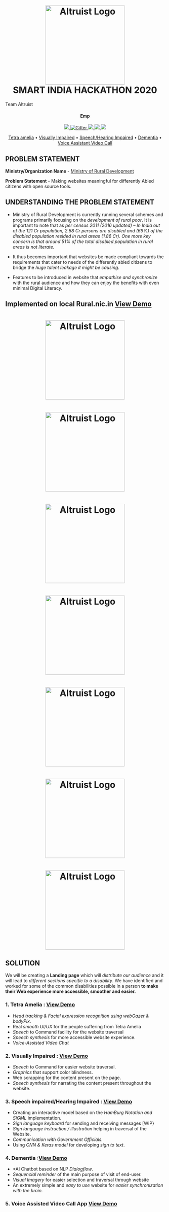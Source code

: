 <!-- # SMART INDIA HACKATHON 2020 - TEAM ALTRUIST  -->
<!-- ![Altruist Logo](https://video-altruist.herokuapp.com/assets/logo.png) -->

<h1 align="center">
	<img src="https://video-altruist.herokuapp.com/assets/logo.png" alt="Altruist Logo" width="250"><br>
	SMART INDIA HACKATHON 2020
</h1>

Team Altruist
<br>
</h1>
<h4 align="center">Emp</h4>
<p align="center">
	<a href="">
		<img src="https://img.shields.io/badge/Tetra--Amelia-Face%20Tracking-green">
	</a>
	<a href="">
		<img src="https://img.shields.io/badge/Text%20to%20Sign-Model-blue"
		alt="Gitter">
	</a>
	<a href="">
		<img src="https://img.shields.io/badge/Dementia-AI%20Chatbot-red">
	</a>
	<a href="">
		<img src="https://img.shields.io/badge/Blind-Speech%20Recognition-brightgreen">
	</a>
	<a href="">
		<img src="https://img.shields.io/badge/Voice%20Assisted-Video%20Chat-orange">
	</a>
</p>

<p align="center">
	<a href="1. Tetra Amelia :">Tetra amelia</a> •
	<a href="#Data-structure">Visually Impaired</a> •
	<a href="#How-to-launch">Speech/Hearing Impaired</a> •
	<a href="#How-to-rerun">Dementia</a> •
	<a href="#Environment">Voice Assistant Video Call</a> 
</p>

## PROBLEM STATEMENT

**Ministry/Organization Name** - <a href="https://rural.nic.in/">Ministry of Rural Development</a>  

**Problem Statement** - Making websites meaningful for differently Abled citizens with open source tools.


## UNDERSTANDING THE PROBLEM STATEMENT

- Ministry of Rural Development is currently running several schemes and programs primarily focusing on the *development of rural poor*. It is important to note that as *per census 2011 (2016 updated) – In India out of the 121 Cr population, 2.68 Cr persons are disabled and  (69%) of the disabled population resided in rural areas (1.86 Cr). One more key concern is that around 51% of the total disabled population in rural areas is not literate.* 

- It thus becomes important that websites be made compliant towards the requirements that cater to needs of the differently abled citizens to bridge the *huge talent leakage it might be causing.* 

- Features to be introduced in website that *empathise and synchronize* with the rural audience and how they can enjoy the benefits with even minimal Digital Literacy.

## Implemented on local Rural.nic.in <a href="http://rural-altruist.surge.sh/">View Demo</a>
<h1 align="center">
	<img src="" alt="Altruist Logo" width="250"><br>
</h1>
<h1 align="center">
	<img src="" alt="Altruist Logo" width="250"><br>
</h1>
<h1 align="center">
	<img src="" alt="Altruist Logo" width="250"><br>
</h1>
<h1 align="center">
	<img src="" alt="Altruist Logo" width="250"><br>
</h1>
<h1 align="center">
	<img src="" alt="Altruist Logo" width="250"><br>
</h1>
<h1 align="center">
	<img src="" alt="Altruist Logo" width="250"><br>
</h1>
<h1 align="center">
	<img src="" alt="Altruist Logo" width="250"><br>
</h1>


## SOLUTION

We will be creating a **Landing page** which will *distribute our audience* and it will lead to *different sections specific to a disability*. We have identified and worked for some of the common disabilities possible in a person **to make their Web experience more accessible, smoother and easier.**

### **1. Tetra Amelia :** <a href="https://covid-altruist.herokuapp.com/">View Demo</a>
- *Head tracking & Facial expression recognition using webGazer & bodyPix*. 
- Real *smooth UI/UX* for the people suffering from Tetra Amelia
- *Speech* to Command facility for the website traversal
- *Speech synthesis* for more accessible website experience.
- *Voice-Assisted Video Chat*

### **2. Visually Impaired :** <a href="https://blind-altruist.herokuapp.com/">View Demo</a>
- *Speech* to Command for easier website traversal.
- *Graphics* that support color blindness.
- Web scrapping for the content present on the page.
- *Speech synthesis* for narrating the content present throughout the website.

### **3. Speech impaired/Hearing Impaired :** <a href="http://sign01.herokuapp.com/">View Demo</a>
- Creating an interactive model based on the *HamBurg Notation and SiGML* implementation.
- *Sign language keyboard* for sending and receiving messages [WIP}
- *Sign language instruction / illustration* helping in traversal of the Website.
- *Communication with Government Officials.*
- Using *CNN & Keras model* for developing *sign to text*. 

### **4. Dementia :**<a href="http://main-altruist.surge.sh/Dimmenia.html">View Demo</a>
- *AI Chatbot based on NLP *Dialogflow*.
- *Sequencial reminder* of the main purpose of visit of end-user.
- *Visual Imagery* for easier selection and traversal through website
- An extremely simple and *easy to use* website for *easier synchronization with the brain.*                               

### **5. Voice Assisted Video Call App** <a href="https://video-altruist.herokuapp.com/">View Demo</a>


